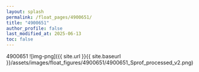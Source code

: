 ```yaml
---
layout: splash
permalink: /float_pages/4900651/
title: "4900651"
author_profile: false
last_modified_at: 2025-06-13
toc: false
---
```

 
4900651
![img-png]({{ site.url }}{{ site.baseurl }}/assets/images/float_figures/4900651/4900651_Sprof_processed_v2.png)
